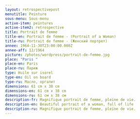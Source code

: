 ```yaml
---
layout: retrospectivepost
menutitle: Peinture
sous-menu: Sous-menu
active-item: peintures
active-item2: retrospective
title: Portrait de femme
title-en: Portrait de femme - (Portrait of a Woman)
title-ru: Portrait de femme - (Женский портрет)
annee: 1964-11-30T23:00:00.000Z
annee-aff: 12/1964
picture: /photos/wordpress/portrait-de-femme.jpg
place: "Paris "
place-en: Paris
place-ru: Париж
type: Huile sur isorel
type-en: Oil on board
type-ru: Масло, оргалит
dimensions: 61 cm x 38 cm
dimensions-en: 61 cm x 38 cm
dimensions-ru: 61 см x 38 см
description-fr: Magnifique portrait de femme, pleine de vie.
description-en: Beautiful portrait of a woman, full of life
description-ru: Magnifique portrait de femme, pleine de vie.
---
```

